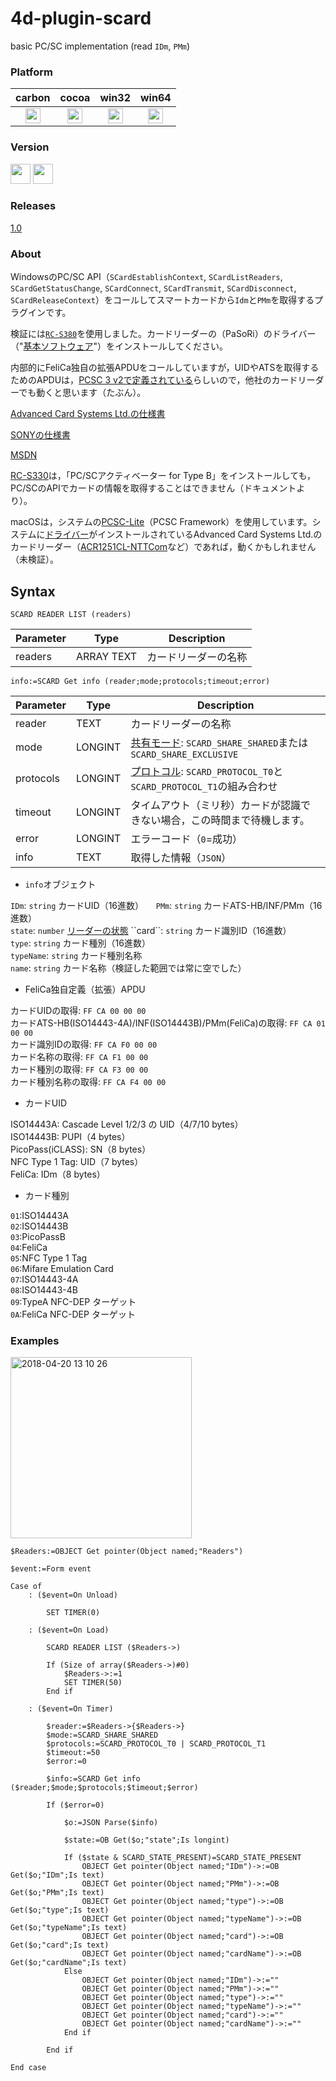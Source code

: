 # 4d-plugin-scard
basic PC/SC implementation (read ``IDm``, ``PMm``) 

### Platform

| carbon | cocoa | win32 | win64 |
|:------:|:-----:|:---------:|:---------:|
|<img src="https://cloud.githubusercontent.com/assets/1725068/22371562/1b091f0a-e4db-11e6-8458-8653954a7cce.png" width="24" height="24" />|<img src="https://cloud.githubusercontent.com/assets/1725068/22371562/1b091f0a-e4db-11e6-8458-8653954a7cce.png" width="24" height="24" />|<img src="https://cloud.githubusercontent.com/assets/1725068/22371562/1b091f0a-e4db-11e6-8458-8653954a7cce.png" width="24" height="24" />|<img src="https://cloud.githubusercontent.com/assets/1725068/22371562/1b091f0a-e4db-11e6-8458-8653954a7cce.png" width="24" height="24" />|

### Version

<img src="https://cloud.githubusercontent.com/assets/1725068/18940649/21945000-8645-11e6-86ed-4a0f800e5a73.png" width="32" height="32" /> <img src="https://cloud.githubusercontent.com/assets/1725068/18940648/2192ddba-8645-11e6-864d-6d5692d55717.png" width="32" height="32" />

### Releases

[1.0](https://github.com/miyako/4d-plugin-scard/releases/tag/1.0)

### About

WindowsのPC/SC API（``SCardEstablishContext``, ``SCardListReaders``, ``SCardGetStatusChange``, ``SCardConnect``, ``SCardTransmit``, ``SCardDisconnect``, ``SCardReleaseContext``）をコールしてスマートカードから``Idm``と``PMm``を取得するプラグインです。

検証には[``RC-S380``](https://www.sony.co.jp/Products/felica/consumer/products/RC-S380.html)を使用しました。カードリーダーの（PaSoRi）のドライバー（"[基本ソフトウェア](https://www.sony.co.jp/Products/felica/consumer/download/windows.html)"）をインストールしてください。

内部的にFeliCa独自の拡張APDUをコールしていますが，UIDやATSを取得するためのAPDUは，[PCSC 3 v2で定義されている](https://stackoverflow.com/questions/13051167/apdu-command-to-get-smart-card-uid/19789290#19789290)らしいので，他社のカードリーダーでも動くと思います（たぶん）。

[Advanced Card Systems Ltd.の仕様書](https://www.acs.com.hk/download-manual/4414/API-ACR1251U-1.08.pdf)

[SONYの仕様書](https://www.sony.co.jp/Products/felica/business/products/ICS-D004.html)

[MSDN](https://msdn.microsoft.com/ja-jp/library/windows/hardware/dn905498(v=vs.85).aspx)

[RC-S330](https://www.sony.co.jp/Products/felica/business/products/RC-S330.html)は，「PC/SCアクティベーター for Type B」をインストールしても，PC/SCのAPIでカードの情報を取得することはできません（ドキュメントより）。

macOSは，システムの[PCSC-Lite](http://pcsclite.alioth.debian.org)（PCSC Framework）を使用しています。システムに[ドライバー](https://github.com/acshk/acsccid)がインストールされているAdvanced Card Systems Ltd.のカードリーダー（[ACR1251CL-NTTCom](https://www.ntt.com/business/services/application/authentication/jpki/download7.html)など）であれば，動くかもしれません（未検証）。

## Syntax

```
SCARD READER LIST (readers)
```

Parameter|Type|Description
------------|------------|----
readers|ARRAY TEXT|カードリーダーの名称

```
info:=SCARD Get info (reader;mode;protocols;timeout;error)
```

Parameter|Type|Description
------------|------------|----
reader|TEXT|カードリーダーの名称
mode|LONGINT|[共有モード](https://msdn.microsoft.com/en-us/library/windows/desktop/aa379473(v=vs.85).aspx): ``SCARD_SHARE_SHARED``または``SCARD_SHARE_EXCLUSIVE``
protocols|LONGINT|[プロトコル](https://msdn.microsoft.com/en-us/library/windows/desktop/aa379473(v=vs.85).aspx): ``SCARD_PROTOCOL_T0``と``SCARD_PROTOCOL_T1``の組み合わせ
timeout|LONGINT|タイムアウト（ミリ秒）カードが認識できない場合，この時間まで待機します。
error|LONGINT|エラーコード（``0``=成功）
info|TEXT|取得した情報（``JSON``）

* ``info``オブジェクト

``IDm``: ``string`` カードUID（16進数）    
``PMm``: ``string`` カードATS-HB/INF/PMm（16進数）  
``state``: ``number``   [リーダーの状態](https://msdn.microsoft.com/en-us/library/windows/desktop/aa379808(v=vs.85).aspx)  
``card``: ``string`` カード識別ID（16進数）  
``type``: ``string`` カード種別（16進数）  
``typeName``: ``string`` カード種別名称  
``name``: ``string`` カード名称（検証した範囲では常に空でした）  

* FeliCa独自定義（拡張）APDU

カードUIDの取得: ``FF CA 00 00 00``  
カードATS-HB(ISO14443-4A)/INF(ISO14443B)/PMm(FeliCa)の取得: ``FF CA 01 00 00``  
カード識別IDの取得: ``FF CA F0 00 00``  
カード名称の取得: ``FF CA F1 00 00``  
カード種別の取得: ``FF CA F3 00 00``  
カード種別名称の取得: ``FF CA F4 00 00``  

* カードUID

ISO14443A: Cascade Level 1/2/3 の UID（4/7/10 bytes）  
ISO14443B: PUPI（4 bytes）  
PicoPass(iCLASS): SN（8 bytes）    
NFC Type 1 Tag: UID（7 bytes）  
FeliCa: IDm（8 bytes）  

* カード種別

``01``:ISO14443A  
``02``:ISO14443B  
``03``:PicoPassB  
``04``:FeliCa  
``05``:NFC Type 1 Tag    
``06``:Mifare Emulation Card    
``07``:ISO14443-4A  
``08``:ISO14443-4B  
``09``:TypeA NFC-DEP ターゲット  
``0A``:FeliCa NFC-DEP ターゲット  　

### Examples

<img width="290" alt="2018-04-20 13 10 26" src="https://user-images.githubusercontent.com/1725068/39030535-854c2088-449d-11e8-8400-76c1ca224356.png">

```
$Readers:=OBJECT Get pointer(Object named;"Readers")

$event:=Form event

Case of 
	: ($event=On Unload)
		
		SET TIMER(0)
		
	: ($event=On Load)
		
		SCARD READER LIST ($Readers->)
		
		If (Size of array($Readers->)#0)
			$Readers->:=1
			SET TIMER(50)
		End if 
		
	: ($event=On Timer)
		
		$reader:=$Readers->{$Readers->}
		$mode:=SCARD_SHARE_SHARED
		$protocols:=SCARD_PROTOCOL_T0 | SCARD_PROTOCOL_T1
		$timeout:=50
		$error:=0
		
		$info:=SCARD Get info ($reader;$mode;$protocols;$timeout;$error)
		
		If ($error=0)
			
			$o:=JSON Parse($info)
			
			$state:=OB Get($o;"state";Is longint)
			
			If ($state & SCARD_STATE_PRESENT)=SCARD_STATE_PRESENT
				OBJECT Get pointer(Object named;"IDm")->:=OB Get($o;"IDm";Is text)
				OBJECT Get pointer(Object named;"PMm")->:=OB Get($o;"PMm";Is text)
				OBJECT Get pointer(Object named;"type")->:=OB Get($o;"type";Is text)
				OBJECT Get pointer(Object named;"typeName")->:=OB Get($o;"typeName";Is text)
				OBJECT Get pointer(Object named;"card")->:=OB Get($o;"card";Is text)
				OBJECT Get pointer(Object named;"cardName")->:=OB Get($o;"cardName";Is text)
			Else 
				OBJECT Get pointer(Object named;"IDm")->:=""
				OBJECT Get pointer(Object named;"PMm")->:=""
				OBJECT Get pointer(Object named;"type")->:=""
				OBJECT Get pointer(Object named;"typeName")->:=""
				OBJECT Get pointer(Object named;"card")->:=""
				OBJECT Get pointer(Object named;"cardName")->:=""
			End if 
      
		End if 
		
End case 
```
